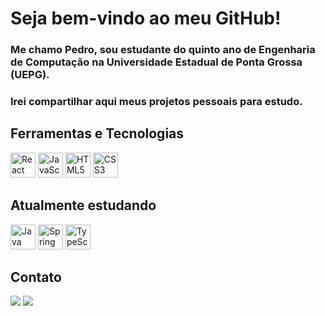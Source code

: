 # Seja bem-vindo ao meu GitHub!
### Me chamo Pedro, sou estudante do quinto ano de Engenharia de Computação na Universidade Estadual de Ponta Grossa (UEPG).
### Irei compartilhar aqui meus projetos pessoais para estudo.

## Ferramentas e Tecnologias
<img loading="lazy" src="https://cdn.jsdelivr.net/gh/devicons/devicon@latest/icons/react/react-original.svg" width=40 height=40 alt="React"/> <img loading="lazy" src="https://cdn.jsdelivr.net/gh/devicons/devicon@latest/icons/javascript/javascript-original.svg" width=40 height=40 alt="JavaScript" /> <img loading="lazy" src="https://cdn.jsdelivr.net/gh/devicons/devicon@latest/icons/html5/html5-original.svg" width=40 height=40 alt="HTML5" /> <img loading="lazy" src="https://cdn.jsdelivr.net/gh/devicons/devicon@latest/icons/css3/css3-original.svg" width=40 height=40 alt="CSS3"/>

## Atualmente estudando
<img loading="lazy" src="https://cdn.jsdelivr.net/gh/devicons/devicon@latest/icons/java/java-original.svg" width=40 height=40 alt="Java"/> <img loading="lazy" src="https://cdn.jsdelivr.net/gh/devicons/devicon@latest/icons/spring/spring-original.svg" width=40 height=40 alt="Spring"/> <img loading="lazy" src="https://cdn.jsdelivr.net/gh/devicons/devicon@latest/icons/typescript/typescript-original.svg" width=40 height=40 alt="TypeScript"/> 

## Contato
<a href = "mailto:contato@pedrofetaborda"><img loading="lazy" src="https://img.shields.io/badge/Gmail-D14836?style=for-the-badge&logo=gmail&logoColor=white" target="_blank"></a>
<a href="https://www.linkedin.com/in/pedro-ft" target="_blank"><img loading="lazy" src="https://img.shields.io/badge/-LinkedIn-%230077B5?style=for-the-badge&logo=linkedin&logoColor=white" target="_blank"></a>



          

          
